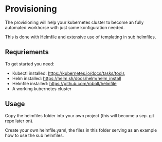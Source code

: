 # Provisioning

The provisioning will help your kubernetes cluster to become an fully automated workhorse with just some konfiguration needed.

This is done with [Helmfile](https://github.com/roboll/helmfile) and extensive use of templating in sub helmfiles.

## Requriements

To get started you need:

* Kubectl installed: <https://kubernetes.io/docs/tasks/tools>
* Helm installed: <https://helm.sh/docs/helm/helm_install>
* Helmfile installed: <https://github.com/roboll/helmfile>
* A working kubernetes cluster

## Usage

Copy the helmfiles folder into your own project (this will become a sep. git repo later on).

Create your own helmfile.yaml, the files in this folder serving as an example how to use the sub helmfiles.
